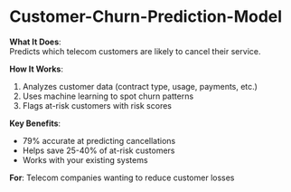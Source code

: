 # Customer-Churn-Prediction-Model

**What It Does**:  
Predicts which telecom customers are likely to cancel their service.  

**How It Works**:  
1. Analyzes customer data (contract type, usage, payments, etc.)  
2. Uses machine learning to spot churn patterns  
3. Flags at-risk customers with risk scores  

**Key Benefits**:  
- 79% accurate at predicting cancellations  
- Helps save 25-40% of at-risk customers  
- Works with your existing systems  

**For**: Telecom companies wanting to reduce customer losses  
